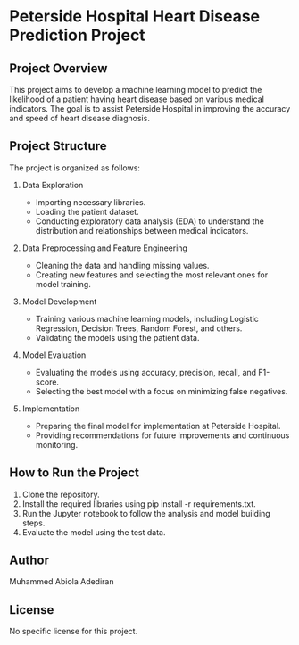 # Peterside Hospital Heart Disease Prediction Project

## Project Overview
This project aims to develop a machine learning model to predict the likelihood of a patient having heart disease based on various medical indicators. The goal is to assist Peterside Hospital in improving the accuracy and speed of heart disease diagnosis.

## Project Structure
The project is organized as follows:

1. Data Exploration
   - Importing necessary libraries.
   - Loading the patient dataset.
   - Conducting exploratory data analysis (EDA) to understand the distribution and relationships between medical indicators.

2. Data Preprocessing and Feature Engineering
   - Cleaning the data and handling missing values.
   - Creating new features and selecting the most relevant ones for model training.

3. Model Development
   - Training various machine learning models, including Logistic Regression, Decision Trees, Random Forest, and others.
   - Validating the models using the patient data.

4. Model Evaluation
   - Evaluating the models using accuracy, precision, recall, and F1-score.
   - Selecting the best model with a focus on minimizing false negatives.

5. Implementation
   - Preparing the final model for implementation at Peterside Hospital.
   - Providing recommendations for future improvements and continuous monitoring.

## How to Run the Project
1. Clone the repository.
2. Install the required libraries using pip install -r requirements.txt.
3. Run the Jupyter notebook to follow the analysis and model building steps.
4. Evaluate the model using the test data.

## Author
Muhammed Abiola Adediran

## License
No specific license for this project.
